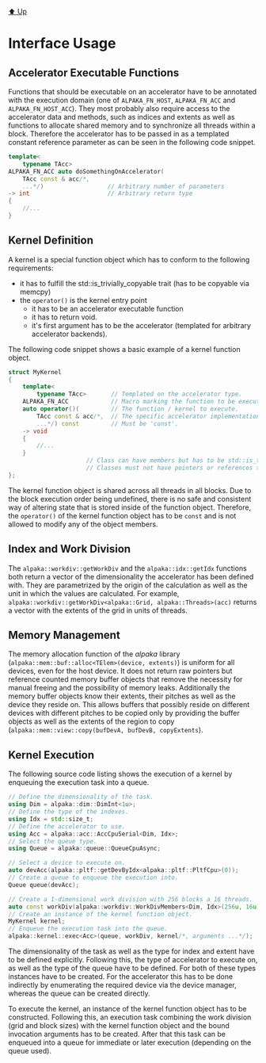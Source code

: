 [:arrow_up: Up](../Library.md)

Interface Usage
===============

Accelerator Executable Functions
--------------------------------

Functions that should be executable on an accelerator have to be annotated with the execution domain (one of `ALPAKA_FN_HOST`, `ALPAKA_FN_ACC` and `ALPAKA_FN_HOST_ACC`).
They most probably also require access to the accelerator data and methods, such as indices and extents as well as functions to allocate shared memory and to synchronize all threads within a block. 
Therefore the accelerator has to be passed in as a templated constant reference parameter as can be seen in the following code snippet.

```C++
template<
    typename TAcc>
ALPAKA_FN_ACC auto doSomethingOnAccelerator(
    TAcc const & acc/*,
    ...*/)                  // Arbitrary number of parameters
-> int                      // Arbitrary return type
{
    //...
}
```


Kernel Definition
-----------------

A kernel is a special function object which has to conform to the following requirements:
* it has to fulfill the std::is_trivially_copyable trait (has to be copyable via memcpy)
* the `operator()` is the kernel entry point
  * it has to be an accelerator executable function
  * it has to return void.
  * it's first argument has to be the accelerator (templated for arbitrary accelerator backends).

The following code snippet shows a basic example of a kernel function object.

```C++
struct MyKernel
{
    template<
        typename TAcc>       // Templated on the accelerator type.
    ALPAKA_FN_ACC            // Macro marking the function to be executable on all accelerators.
    auto operator()(         // The function / kernel to execute.
        TAcc const & acc/*,  // The specific accelerator implementation.
        ...*/) const         // Must be 'const'.
    -> void
    {
        //...
    }
                      // Class can have members but has to be std::is_trivially_copyable.
                      // Classes must not have pointers or references to host memory!
};
```

The kernel function object is shared across all threads in all blocks.
Due to the block execution order being undefined, there is no safe and consistent way of altering state that is stored inside of the function object.
Therefore, the `operator()` of the kernel function object has to be `const` and is not allowed to modify any of the object members.


Index and Work Division
-----------------------

The `alpaka::workdiv::getWorkDiv` and the `alpaka::idx::getIdx` functions both return a vector of the dimensionality the accelerator has been defined with.
They are parametrized by the origin of the calculation as well as the unit in which the values are calculated.
For example, `alpaka::workdiv::getWorkDiv<alpaka::Grid, alpaka::Threads>(acc)` returns a vector with the extents of the grid in units of threads.


Memory Management
-----------------

The memory allocation function of the *alpaka* library (`alpaka::mem::buf::alloc<TElem>(device, extents)`) is uniform for all devices, even for the host device.
It does not return raw pointers but reference counted memory buffer objects that remove the necessity for manual freeing and the possibility of memory leaks.
Additionally the memory buffer objects know their extents, their pitches as well as the device they reside on.
This allows buffers that possibly reside on different devices with different pitches to be copied only by providing the buffer objects as well as the extents of the region to copy (`alpaka::mem::view::copy(bufDevA, bufDevB, copyExtents`).

Kernel Execution
----------------

The following source code listing shows the execution of a kernel by enqueuing the execution task into a queue.

```C++
// Define the dimensionality of the task.
using Dim = alpaka::dim::DimInt<1u>;
// Define the type of the indexes.
using Idx = std::size_t;
// Define the accelerator to use.
using Acc = alpaka::acc::AccCpuSerial<Dim, Idx>;
// Select the queue type.
using Queue = alpaka::queue::QueueCpuAsync;

// Select a device to execute on.
auto devAcc(alpaka::pltf::getDevByIdx<alpaka::pltf::PltfCpu>(0));
// Create a queue to enqueue the execution into.
Queue queue(devAcc);

// Create a 1-dimensional work division with 256 blocks a 16 threads.
auto const workDiv(alpaka::workdiv::WorkDivMembers<Dim, Idx>(256u, 16u);
// Create an instance of the kernel function object.
MyKernel kernel;
// Enqueue the execution task into the queue.
alpaka::kernel::exec<Acc>(queue, workDiv, kernel/*, arguments ...*/);
```

The dimensionality of the task as well as the type for index and extent have to be defined explicitly.
Following this, the type of accelerator to execute on, as well as the type of the queue have to be defined.
For both of these types instances have to be created.
For the accelerator this has to be done indirectly by enumerating the required device via the device manager, whereas the queue can be created directly.

To execute the kernel, an instance of the kernel function object has to be constructed.
Following this, an execution task combining the work division (grid and block sizes) with the kernel function object and the bound invocation arguments has to be created.
After that this task can be enqueued into a queue for immediate or later execution (depending on the queue used).
